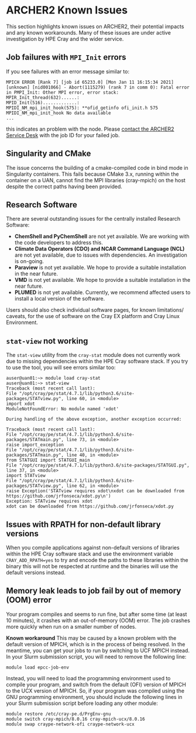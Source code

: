 # ARCHER2 Known Issues

This section highlights known issues on ARCHER2, their potential
impacts and any known workarounds. Many of these issues are under
active investigation by HPE Cray and the wider service.

## Job failures with `MPI_Init` errors

If you see failures with an error message similar to:

```
MPICH ERROR [Rank 7] [job id 65233.0] [Mon Jan 11 16:15:34 2021] [unknown] [nid001066] - Abort(1115279) (rank 7 in comm 0): Fatal error in PMPI_Init: Other MPI error, error stack:
MPIR_Init_thread(632)......: 
MPID_Init(516).............: 
MPIDI_NM_mpi_init_hook(575): **ofid_getinfo ofi_init.h 575 MPIDI_NM_mpi_init_hook No data available
...
```

this indicates an problem with the node. Please [contact the ARCHER2 Service Desk](mailto:support@archer2.ac.uk)
with the job ID for your failed job.

## Singularity and CMake
The issue concerns the building of a cmake-compiled code in bind mode in
Singularity containers. This fails because CMake 3.x, running within the
container on a UAN, cannot find the MPI libraries (cray-mpich) on the host
despite the correct paths having been provided.

## Research Software
There are several outstanding issues for the centrally installed Research Software:
- **ChemShell and PyChemShell** are not yet available. We are working with the code developers to address this.
- **Climate Data Operators (CDO) and NCAR Command Language (NCL)** are not yet available, due to issues with dependencies. An investigation is on-going.
- **Paraview** is not yet available. We hope to provide a suitable installation in the near future.
- **VMD** is not yet available. We hope to provide a suitable installation in the near future.
- **PLUMED** is not yet available. Currently, we recommend affected users to install a local version of the software.

Users should also check individual software pages, for known limitations/ caveats, for the use of software on the Cray EX platform and Cray Linux Environment.

## `stat-view` not working
The `stat-view` utility from the `cray-stat` module does not currently
work due to missing dependencies within the HPE Cray software stack. If you 
try to use the tool, you will see errors similar too:

```
auser@uan01:~> module load cray-stat
auser@uan01:~> stat-view
Traceback (most recent call last):
File "/opt/cray/pe/stat/4.7.1/lib/python3.6/site-packages/STATview.py", line 60, in <module>
import xdot
ModuleNotFoundError: No module named 'xdot'

During handling of the above exception, another exception occurred:

Traceback (most recent call last):
File "/opt/cray/pe/stat/4.7.1/lib/python3.6/site-packages/STATmain.py", line 73, in <module>
raise import_exception
File "/opt/cray/pe/stat/4.7.1/lib/python3.6/site-packages/STATmain.py", line 40, in <module>
from STATGUI import STATGUI_main
File "/opt/cray/pe/stat/4.7.1/lib/python3.6/site-packages/STATGUI.py", line 37, in <module>
import STATview
File "/opt/cray/pe/stat/4.7.1/lib/python3.6/site-packages/STATview.py", line 62, in <module>
raise Exception('STATview requires xdot\nxdot can be downloaded from https://github.com/jrfonseca/xdot.py\n')
Exception: STATview requires xdot
xdot can be downloaded from https://github.com/jrfonseca/xdot.py
```

## Issues with RPATH for non-default library versions
When you compile applications against non-default versions of libraries within the HPE
Cray software stack and use the environment variable `CRAY_ADD_RPATH=yes` to try and encode
the paths to these libraries within the binary this will not be respected at runtime and
the binaries will use the default versions instead.

## Memory leak leads to job fail by out of memory (OOM) error
Your program compiles and seems to run fine, but after some time (at least 10 
minutes), it crashes with an out-of-memory (OOM) error. The job crashes more 
quickly when run on a smaller number of nodes.

**Known workaround**
This may be caused by a known problem with the default version of MPICH, 
which is in the process of being resolved. In the meantime, you can get your 
jobs to run by switching to UCF MPICH instead. In your Slurm submission 
script, you will need to remove the following line:

```
module load epcc-job-env
```

Instead, you will need to load the programming environment used to 
compile your program, and switch from the default (OFI) version of MPICH to 
the UCX version of MPICH. So, if your program was compiled using the GNU 
programming environment, you should include the following lines in your Slurm 
submission script before loading any other module:

```
module restore /etc/cray-pe.d/PrgEnv-gnu
module switch cray-mpich/8.0.16 cray-mpich-ucx/8.0.16
module swap craype-network-ofi craype-network-ucx
```
